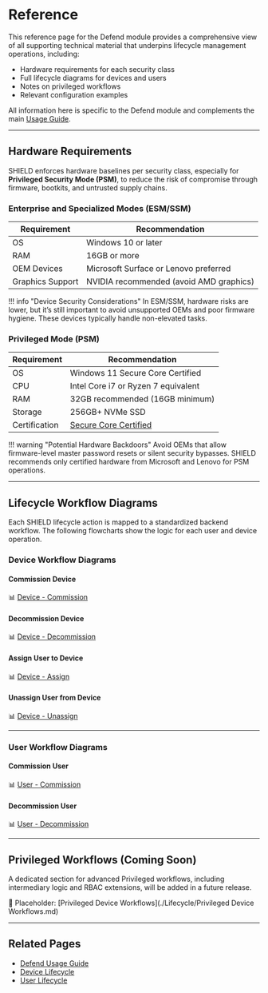 # Reference

This reference page for the Defend module provides a comprehensive view of all supporting technical material that underpins lifecycle management operations, including:

- Hardware requirements for each security class
- Full lifecycle diagrams for devices and users
- Notes on privileged workflows
- Relevant configuration examples

All information here is specific to the Defend module and complements the main [Usage Guide](../Usage-Guide/index.md).

---

## Hardware Requirements

SHIELD enforces hardware baselines per security class, especially for **Privileged Security Mode (PSM)**, to reduce the risk of compromise through firmware, bootkits, and untrusted supply chains.

### Enterprise and Specialized Modes (ESM/SSM)

| Requirement        | Recommendation                              |
|--------------------|----------------------------------------------|
| OS                | Windows 10 or later                         |
| RAM               | 16GB or more                                |
| OEM Devices       | Microsoft Surface or Lenovo preferred       |
| Graphics Support  | NVIDIA recommended (avoid AMD graphics)     |

!!! info "Device Security Considerations"
    In ESM/SSM, hardware risks are lower, but it’s still important to avoid unsupported OEMs and poor firmware hygiene. These devices typically handle non-elevated tasks.

### Privileged Mode (PSM)

| Requirement        | Recommendation                              |
|--------------------|----------------------------------------------|
| OS                | Windows 11 Secure Core Certified             |
| CPU               | Intel Core i7 or Ryzen 7 equivalent         |
| RAM               | 32GB recommended (16GB minimum)             |
| Storage           | 256GB+ NVMe SSD                             |
| Certification     | [Secure Core Certified](https://www.microsoft.com/en-us/windows/business/windows-11-secured-core-computers) |

!!! warning "Potential Hardware Backdoors"
    Avoid OEMs that allow firmware-level master password resets or silent security bypasses. SHIELD recommends only certified hardware from Microsoft and Lenovo for PSM operations.

---

## Lifecycle Workflow Diagrams

Each SHIELD lifecycle action is mapped to a standardized backend workflow. The following flowcharts show the logic for each user and device operation.

### Device Workflow Diagrams

#### Commission Device
📊 [Device - Commission](./Diagrams/Device-Commission.md)

#### Decommission Device
📊 [Device - Decommission](./Diagrams/Device-Decommission.md)

#### Assign User to Device
📊 [Device - Assign](./Diagrams/Device-Assign.md)

#### Unassign User from Device
📊 [Device - Unassign](./Diagrams/Device-Unassign.md)

---

### User Workflow Diagrams

#### Commission User
📊 [User - Commission](./Diagrams/User-Commission.md)

#### Decommission User
📊 [User - Decommission](./Diagrams/User-Decommission.md)

---

## Privileged Workflows (Coming Soon)

A dedicated section for advanced Privileged workflows, including intermediary logic and RBAC extensions, will be added in a future release.

📄 Placeholder: [Privileged Device Workflows](./Lifecycle/Privileged Device Workflows.md)

---

## Related Pages

- [Defend Usage Guide](../Usage-Guide/index.md)
- [Device Lifecycle](../Usage-Guide/Device/0-Commission.md)
- [User Lifecycle](../Usage-Guide/User/Commission.md)

